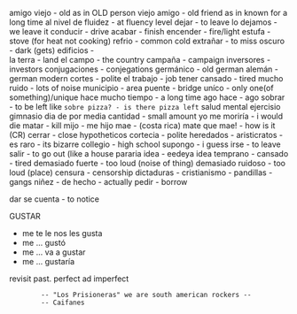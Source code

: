 amigo viejo - old as in OLD person
viejo amigo - old friend as in known for a long time
al nivel de fluidez - at fluency level
dejar - to leave
lo dejamos - we leave it
conducir - drive
acabar - finish
encender - fire/light
estufa - stove (for heat not cooking)
refrio - common cold
extrañar - to miss
oscuro - dark (gets)
edificios -  
la terra - land
el campo - the country
campaña - campaign
inversores - investors
conjugaciones - conjegations
germánico - old german
alemán - german modern
cortes - polite
el trabajo - job
tener cansado -  tired
mucho ruido - lots of noise
municipio - area
puente - bridge
uníco - only one(of something)/unique
hace mucho tiempo - a long time ago
hace - ago
sobrar - to be left like `sobre pizza? - is there pizza left`
salud mental
ejercisio
gimnasio
dia de por media
cantidad - small amount
yo me moriría - i would die
matar - kill
mijo - me hijo
mae - (costa rica) mate
que mae! - how is it (CR)
cerrar - close
hypotheticos 
cortecia - polite
heredados - 
aristicratos - 
es raro - its bizarre
collegio - high school
supongo - i guess
irse - to leave
salir - to go out (like a house 
pararia 
idea - eedeya idea
temprano - 
cansado - tired 
demasiado fuerte - too loud (noise of thing)
demasiado ruidoso - too loud (place)
censura - censorship
dictaduras - 
cristianismo -
pandillas - gangs 
niñez -
de hecho - actually
pedir - borrow

dar se cuenta - to notice

GUSTAR

* me te le nos les gusta
* me 	...		gustó
* me  ... va a gustar
* me ... gustaría


revisit past. perfect ad imperfect

			-- "Los Prisioneras" we are south american rockers --
			-- Caifanes
<!--stackedit_data:
eyJoaXN0b3J5IjpbLTEyOTcxNjMxMjYsMjA4MjkyNDEzOSwtND
c0MDg3MDcyLC0xMzM0NzQ5Mjk3LC0yNjY4NTc5MjAsMjQ3MTM2
OTYzLDE2NDkxMzAwNTEsNjI3OTg5MDI3LC0xMzg1NDcwMDkyXX
0=
-->